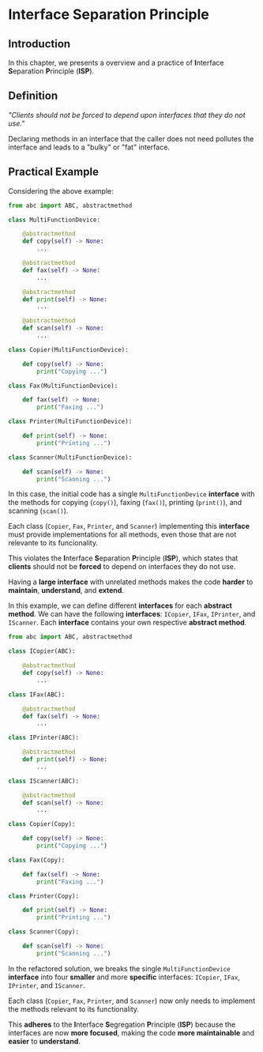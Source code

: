 # Interface Separation Principle

## Introduction

In this chapter, we presents a overview and a practice of **I**nterface **S**eparation **P**rinciple (**ISP**).

## Definition

*"Clients should not be forced to depend upon interfaces that they do not use."*

Declaring methods in an interface that the caller does not need pollutes the interface and leads to a "bulky" or "fat" interface.

## Practical Example

Considering the above example:

```python
from abc import ABC, abstractmethod

class MultiFunctionDevice:

    @abstractmethod
    def copy(self) -> None:
        ...

    @abstractmethod
    def fax(self) -> None:
        ...

    @abstractmethod
    def print(self) -> None:
        ...

    @abstractmethod
    def scan(self) -> None:
        ...

class Copier(MultiFunctionDevice):

    def copy(self) -> None:
        print("Copying ...")

class Fax(MultiFunctionDevice):

    def fax(self) -> None:
        print("Faxing ...")

class Printer(MultiFunctionDevice):

    def print(self) -> None:
        print("Printing ...")

class Scanner(MultiFunctionDevice):

    def scan(self) -> None:
        print("Scanning ...")

```

In this case, the initial code has a single `MultiFunctionDevice` **interface** with the methods for copying (`copy()`), faxing (`fax()`), printing (`print()`), and scanning (`scan()`).

Each class (`Copier`, `Fax`, `Printer`, and `Scanner`) implementing this **interface** must provide implementations for all methods, even those that are not relevante to its funcionality.

This violates the **I**nterface **S**eparation **P**rinciple (**ISP**), which states that **clients** should not be **forced** to depend on interfaces they do not use.

Having a **large interface** with unrelated methods makes the code **harder** to **maintain**, **understand**, and **extend**.

In this example, we can define different **interfaces** for each **abstract method**. We can have the following **interfaces**: `ICopier`, `IFax`, `IPrinter`, and `IScanner`. Each **interface** contains your own respective **abstract method**.

```python
from abc import ABC, abstractmethod

class ICopier(ABC):

    @abstractmethod
    def copy(self) -> None:
        ...

class IFax(ABC):

    @abstractmethod
    def fax(self) -> None:
        ...

class IPrinter(ABC):

    @abstractmethod
    def print(self) -> None:
        ...

class IScanner(ABC):

    @abstractmethod
    def scan(self) -> None:
        ...

class Copier(Copy):

    def copy(self) -> None:
        print("Copying ...")

class Fax(Copy):

    def fax(self) -> None:
        print("Faxing ...")

class Printer(Copy):

    def print(self) -> None:
        print("Printing ...")

class Scanner(Copy):

    def scan(self) -> None:
        print("Scanning ...")
```

In the refactored solution, we breaks the single `MultiFunctionDevice` **interface** into four **smaller** and more **specific** interfaces: `ICopier`, `IFax`, `IPrinter`, and `IScanner`.

Each class (`Copier`, `Fax`, `Printer`, and `Scanner`) now only needs to implement the methods relevant to its functionality.

This **adheres** to the **I**nterface **S**egregation **P**rinciple (**ISP**) because the interfaces are now **more focused**, making the code **more maintainable** and **easier** to **understand**.
